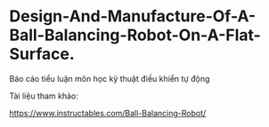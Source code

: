 # Design-And-Manufacture-Of-A-Ball-Balancing-Robot-On-A-Flat-Surface.
Báo cáo tiểu luận môn học kỹ thuật điều khiển tự động

Tài liệu tham khảo:

https://www.instructables.com/Ball-Balancing-Robot/
